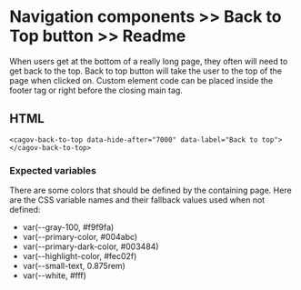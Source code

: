 # Navigation components >> Back to Top button >> Readme

When users get at the bottom of a really long page, they often will need to get back to the top. Back to top button will take the user to the top of the page when clicked on. Custom element code can be placed inside the footer tag or right before the closing main tag.

## HTML

```
<cagov-back-to-top data-hide-after="7000" data-label="Back to top">
</cagov-back-to-top>

```

### Expected variables

There are some colors that should be defined by the containing page. Here are the CSS variable names and their fallback values used when not defined:

- var(--gray-100, #f9f9fa)
- var(--primary-color, #004abc)
- var(--primary-dark-color, #003484)
- var(--highlight-color, #fec02f)
- var(--small-text, 0.875rem)
- var(--white, #fff)


